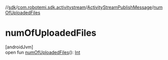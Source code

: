 //[sdk](../../../index.md)/[com.robotemi.sdk.activitystream](../index.md)/[ActivityStreamPublishMessage](index.md)/[numOfUploadedFiles](num-of-uploaded-files.md)

# numOfUploadedFiles

[androidJvm]\
open fun [numOfUploadedFiles](num-of-uploaded-files.md)(): [Int](https://kotlinlang.org/api/latest/jvm/stdlib/kotlin/-int/index.html)
